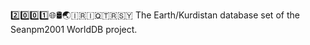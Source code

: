2️⃣️0️⃣️0️⃣️1️⃣️🌐️🛢️🌏️🇮🇷️🇮🇶️🇹🇷️🇸🇾️ The Earth/Kurdistan database set of the Seanpm2001 WorldDB project.
